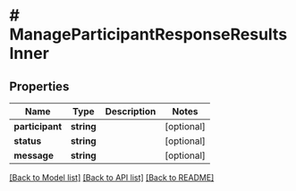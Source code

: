 # # ManageParticipantResponseResultsInner

## Properties

Name | Type | Description | Notes
------------ | ------------- | ------------- | -------------
**participant** | **string** |  | [optional]
**status** | **string** |  | [optional]
**message** | **string** |  | [optional]

[[Back to Model list]](../../README.md#models) [[Back to API list]](../../README.md#endpoints) [[Back to README]](../../README.md)
